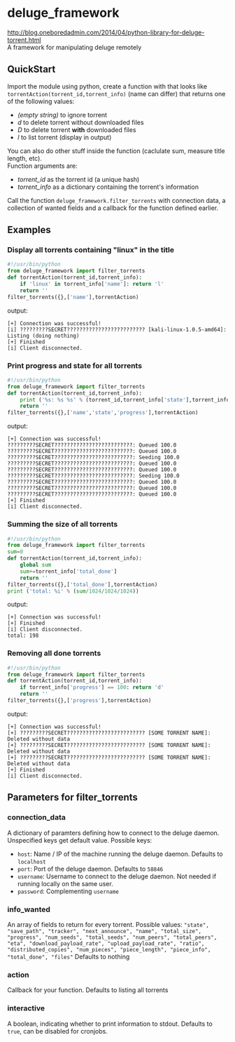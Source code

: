 deluge_framework
================
http://blog.oneboredadmin.com/2014/04/python-library-for-deluge-torrent.html  
A framework for manipulating deluge remotely  

## QuickStart
Import the module using python, create a function with that looks like `torrentAction(torrent_id,torrent_info)` (name can differ) that returns one of the following values:
- *(empty string)* to ignore torrent
- *d* to delete torrent without downloaded files
- *D* to delete torrent **with** downloaded files
- *l* to list torrent (display in output)

You can also do other stuff inside the function (caclulate sum, measure title length, etc).  
Function arguments are:
- *torrent_id* as the torrent id (a unique hash)
- *torrent_info* as a dictionary containing the torrent's information

Call the function `deluge_framework.filter_torrents` with connection data, a collection of wanted fields and a callback for the function defined earlier.

## Examples
### Display all torrents containing "linux" in the title
```python
#!/usr/bin/python
from deluge_framework import filter_torrents
def torrentAction(torrent_id,torrent_info):
    if 'linux' in torrent_info['name']: return 'l'
    return ''
filter_torrents({},['name'],torrentAction)
```
output:
```
[+] Connection was successful!
[i] ?????????SECRET????????????????????????? [kali-linux-1.0.5-amd64]: Listing (doing nothing)
[+] Finished
[i] Client disconnected.
```
### Print progress and state for all torrents
```python
#!/usr/bin/python
from deluge_framework import filter_torrents
def torrentAction(torrent_id,torrent_info):
    print ('%s: %s %s' % (torrent_id,torrent_info['state'],torrent_info['progress']))
    return ''
filter_torrents({},['name','state','progress'],torrentAction)
```
output:
```
[+] Connection was successful!
?????????SECRET?????????????????????????: Queued 100.0
?????????SECRET?????????????????????????: Queued 100.0
?????????SECRET?????????????????????????: Seeding 100.0
?????????SECRET?????????????????????????: Queued 100.0
?????????SECRET?????????????????????????: Queued 100.0
?????????SECRET?????????????????????????: Seeding 100.0
?????????SECRET?????????????????????????: Queued 100.0
?????????SECRET?????????????????????????: Queued 100.0
?????????SECRET?????????????????????????: Queued 100.0
[+] Finished
[i] Client disconnected.
```
### Summing the size of all torrents
```python
#!/usr/bin/python
from deluge_framework import filter_torrents
sum=0
def torrentAction(torrent_id,torrent_info):
    global sum
    sum+=torrent_info['total_done']
    return ''
filter_torrents({},['total_done'],torrentAction)
print ('total: %i' % (sum/1024/1024/1024))
```
output:
```
[+] Connection was successful!
[+] Finished
[i] Client disconnected.
total: 198
```
### Removing all done torrents
```python
#!/usr/bin/python
from deluge_framework import filter_torrents
def torrentAction(torrent_id,torrent_info):
    if torrent_info['progress'] == 100: return 'd'
    return ''
filter_torrents({},['progress'],torrentAction)
```
output:
```
[+] Connection was successful!
[+] ?????????SECRET????????????????????????? [SOME TORRENT NAME]: Deleted without data
[+] ?????????SECRET????????????????????????? [SOME TORRENT NAME]: Deleted without data
[+] ?????????SECRET????????????????????????? [SOME TORRENT NAME]: Deleted without data
[+] Finished
[i] Client disconnected.
```
## Parameters for filter_torrents
### connection_data
A dictionary of paramters defining how to connect to the deluge daemon. Unspecified keys get default value. Possible keys:  
+ `host`: Name / IP of the machine running the deluge daemon. Defaults to `localhost`
+ `port`: Port of the deluge daemon. Defaults to `58846`
+ `username`: Username to connect to the deluge daemon. Not needed if running locally on the same user.
+ `password`: Complementing `username`

### info_wanted
An array of fields to return for every torrent. Possible values:
`"state", "save_path", "tracker", "next_announce", "name", "total_size", "progress", "num_seeds", "total_seeds", "num_peers", "total_peers", "eta", "download_payload_rate", "upload_payload_rate", "ratio", "distributed_copies", "num_pieces", "piece_length", "piece_info", "total_done", "files"`
Defaults to nothing
### action
Callback for your function. Defaults to listing all torrents
### interactive
A boolean, indicating whether to print information to stdout. Defaults to `true`, can be disabled for cronjobs.

